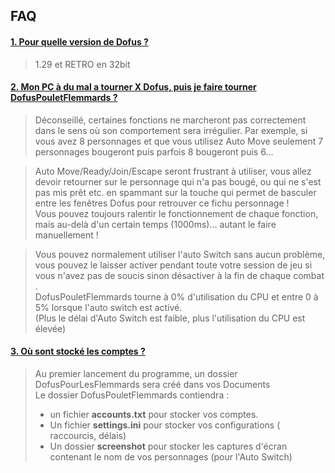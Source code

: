 
## FAQ
#### [1. Pour quelle version de Dofus ?](#nr1) ####

> 1.29 et RETRO en 32bit 

#### [2. Mon PC à du mal a tourner X Dofus, puis je faire tourner DofusPouletFlemmards ?](#nr1) ####

> Déconseillé, certaines fonctions ne marcheront pas correctement dans le sens où son comportement sera irrégulier. 
> Par exemple, si vous avez 8 personnages et que vous utilisez Auto Move seulement 7 personnages bougeront puis parfois 8 bougeront puis 6...    
  
> Auto Move/Ready/Join/Escape seront frustrant à utiliser, vous allez devoir retourner sur le personnage qui n'a pas bougé, ou qui ne s'est pas mis prêt etc. en spammant sur la touche qui permet de basculer entre les fenêtres Dofus pour retrouver ce fichu personnage !   
> Vous pouvez toujours ralentir le fonctionnement de chaque fonction, mais au-delà d'un certain temps (1000ms)... autant le faire manuellement ! 
  
> Vous pouvez normalement utiliser l'auto Switch sans aucun problème, vous pouvez le laisser activer pendant toute votre session de jeu si vous n'avez pas de soucis sinon désactiver à la fin de chaque combat .   
> DofusPouletFlemmards tourne à 0% d'utilisation du CPU et entre 0 à 5% lorsque l'auto switch est activé.    
>(Plus le délai d'Auto Switch est faible, plus l'utilisation du CPU est élevée) 

#### [3. Où sont stocké les comptes ?](#nr1) ####

> Au premier lancement du programme, un dossier DofusPourLesFlemmards sera créé dans vos Documents      
> Le dossier DofusPouletFlemmards contiendra :
> * un fichier **accounts.txt** pour stocker vos comptes.
> * Un fichier **settings.ini** pour stocker vos configurations ( raccourcis, délais)
> * Un dossier **screenshot** pour stocker les captures d'écran contenant le nom de vos personnages (pour l'Auto Switch)
